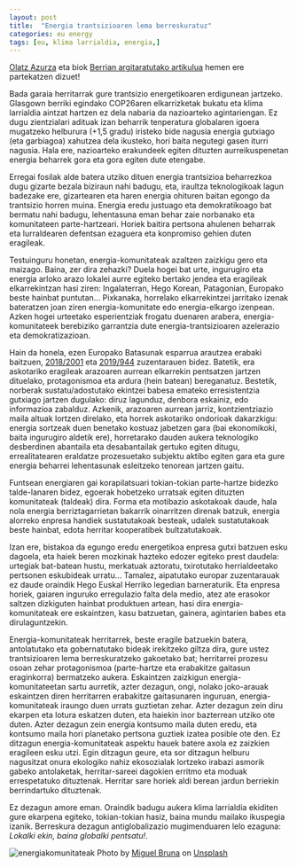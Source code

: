```yaml
---
layout: post
title:  "Energia trantsizioaren lema berreskuratuz"
categories: eu energy
tags: [eu, klima larrialdia, energia,]
---
```


[Olatz Azurza](https://ekopol.eus/eu/kideak/olatz-azurza/) eta biok [Berrian argitaratutako artikulua](https://www.berria.eus/paperekoa/2001/020/003/2021-12-02/energia-trantsizioaren-lema-berreskuratuz.htm) hemen ere partekatzen dizuet! 

Bada garaia herritarrak gure trantsizio energetikoaren erdigunean jartzeko. Glasgown berriki egindako COP26aren elkarrizketak bukatu eta klima larrialdia aintzat hartzen ez dela nabaria da nazioarteko agintariengan. Ez dugu zientzialari adituak izan beharrik tenperatura globalaren igoera mugatzeko helburura (+1,5 gradu) iristeko bide nagusia energia gutxiago (eta garbiagoa) xahutzea dela ikusteko, hori baita negutegi gasen iturri nagusia. Hala ere, nazioarteko erakundeek egiten dituzten aurreikuspenetan energia beharrek gora eta gora egiten dute etengabe.

Erregai fosilak alde batera utziko dituen energia trantsizioa beharrezkoa dugu gizarte bezala biziraun nahi badugu, eta, iraultza teknologikoak lagun badezake ere, gizartearen eta haren energia ohituren baitan egongo da trantsizio horren muina. Energia eredu justuago eta demokratikoago bat bermatu nahi badugu, lehentasuna eman behar zaie norbanako eta komunitateen parte-hartzeari. Horiek baitira pertsona ahulenen beharrak eta lurraldearen defentsan ezaguera eta konpromiso gehien duten eragileak.

Testuinguru honetan, energia-komunitateak azaltzen zaizkigu gero eta maizago. Baina, zer dira zehazki? Duela hogei bat urte, ingurugiro eta energia arloko arazo lokalei aurre egiteko bertako jendea eta eragileak elkarrekintzan hasi ziren: Ingalaterran, Hego Korean, Patagonian, Europako beste hainbat puntutan... Pixkanaka, horrelako elkarrekintzei jarritako izenak bateratzen joan ziren energia-komunitate edo energia-elkargo izenpean. Azken hogei urteetako esperientziak frogatu duenaren arabera, energia-komunitateek berebiziko garrantzia dute energia-trantsizioaren azelerazio eta demokratizazioan.

Hain da honela, ezen Europako Batasunak esparrua arautzea erabaki baitzuen, [2018/2001](https://www.boe.es/doue/2018/328/L00082-00209.pdf) eta [2019/944](https://www.boe.es/doue/2019/158/L00125-00199.pdf) zuzentarauen bidez. Batetik, era askotariko eragileak arazoaren aurrean elkarrekin pentsatzen jartzen dituelako, protagonismoa eta ardura (hein batean) bereganatuz. Bestetik, norberak sustatu/adostutako ekintzei babesa emateko erresistentzia gutxiago jartzen dugulako: diruz lagunduz, denbora eskainiz, edo informazioa zabalduz. Azkenik, arazoaren aurrean jarriz, kontzientziazio maila altuak lortzen direlako, eta horrek askotariko ondorioak dakarzkigu: energia sortzeak duen benetako kostuaz jabetzen gara (bai ekonomikoki, baita ingurugiro aldetik ere), horretarako dauden aukera teknologiko desberdinen abantaila eta desabantailak gertuko egiten ditugu, errealitatearen eraldatze prozesuetako subjektu aktibo egiten gara eta gure energia beharrei lehentasunak esleitzeko tenorean jartzen gaitu.

Funtsean energiaren gai korapilatsuari tokian-tokian parte-hartze bidezko talde-lanaren bidez, egoerak hobetzeko urratsak egiten dituzten komunitateak (taldeak) dira. Forma eta motibazio askotakoak daude, hala nola energia berriztagarrietan bakarrik oinarritzen direnak batzuk, energia alorreko enpresa handiek sustatutakoak besteak, udalek sustatutakoak beste hainbat, edota herritar kooperatibek bultzatutakoak.

Izan ere, bistakoa da egungo eredu energetikoa enpresa gutxi batzuen esku dagoela, eta haiek beren mozkinak hazteko edozer egiteko prest daudela: urtegiak bat-batean hustu, merkatuak aztoratu, txirotutako herrialdeetako pertsonen eskubideak urratu... Tamalez, aipatutako europar zuzentarauak ez daude oraindik Hego Euskal Herriko legedian barneraturik. Eta enpresa horiek, gaiaren inguruko erregulazio falta dela medio, atez ate erasokor saltzen dizkiguten hainbat produktuen artean, hasi dira energia-komunitateak ere eskaintzen, kasu batzuetan, gainera, agintarien babes eta dirulaguntzekin.

Energia-komunitateak herritarrek, beste eragile batzuekin batera, antolatutako eta gobernatutako bideak irekitzeko giltza dira, gure ustez trantsizioaren lema berreskuratzeko gakoetako bat; herritarrei prozesu osoan zehar protagonismoa (parte-hartze eta erabakitze gaitasun eraginkorra) bermatzeko aukera. Eskaintzen zaizkigun energia-komunitateetan sartu aurretik, azter dezagun, ongi, nolako joko-arauak eskaintzen diren herritarren erabakitze gaitasunaren inguruan, energia-komunitateak iraungo duen urrats guztietan zehar. Azter dezagun zein diru ekarpen eta lotura eskatzen duten, eta haiekin inor bazterrean utziko ote duten. Azter dezagun zein energia kontsumo maila duten eredu, eta kontsumo maila hori planetako pertsona guztiek izatea posible ote den. Ez ditzagun energia-komunitateak aspektu hauek batere axola ez zaizkien eragileen esku utzi. Egin ditzagun geure, eta sor ditzagun helburu nagusitzat onura ekologiko nahiz ekosozialak lortzeko irabazi asmorik gabeko antolaketak, herritar-sareei dagokien erritmo eta moduak errespetatuko dituztenak. Herritar sare horiek aldi berean jardun berriekin berrindartuko dituztenak.

Ez dezagun amore eman. Oraindik badugu aukera klima larrialdia ekiditen gure ekarpena egiteko, tokian-tokian hasiz, baina mundu mailako ikuspegia izanik. Berreskura dezagun antiglobalizazio mugimenduaren lelo ezaguna: *Lokalki ekin, baina globalki pentsatu!*.

![energiakomunitateak](https://images.unsplash.com/photo-1515191107209-c28698631303?ixlib=rb-1.2.1&ixid=MnwxMjA3fDB8MHxwaG90by1wYWdlfHx8fGVufDB8fHx8&auto=format&fit=crop&w=764&q=80)
Photo by <a href="https://unsplash.com/@mbrunacr?utm_source=unsplash&utm_medium=referral&utm_content=creditCopyText">Miguel Bruna</a> on <a href="https://unsplash.com/?utm_source=unsplash&utm_medium=referral&utm_content=creditCopyText">Unsplash</a>
  
